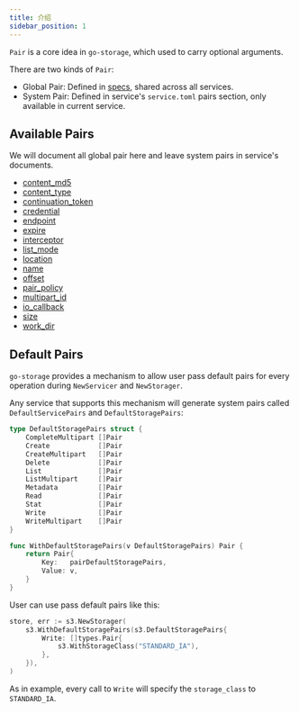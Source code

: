 ```yaml
---
title: 介绍
sidebar_position: 1
---
```


`Pair` is a core idea in `go-storage`, which used to carry optional arguments.

There are two kinds of `Pair`:

- Global Pair: Defined in [specs](https://github.com/beyondstorage/specs/blob/master/definitions/pairs.toml), shared across all services.
- System Pair: Defined in service's `service.toml` pairs section, only available in current service.

## Available Pairs

We will document all global pair here and leave system pairs in service's documents.

- [content_md5](./content_md5/)
- [content_type](./content_type/)
- [continuation_token](./continuation_token/)
- [credential](./credential/)
- [endpoint](./endpoint/)
- [expire](./expire/)
- [interceptor](./interceptor/)
- [list_mode](./list_mode/)
- [location](./location/)
- [name](./name/)
- [offset](./offset/)
- [pair_policy](./pair_policy/)
- [multipart_id](./multipart_id/)
- [io_callback](./io_callback/)
- [size](./size/)
- [work_dir](./work_dir/)

## Default Pairs

`go-storage` provides a mechanism to allow user pass default pairs for every operation during `NewServicer` and `NewStorager`.

Any service that supports this mechanism will generate system pairs called  `DefaultServicePairs` and `DefaultStoragePairs`:

```go
type DefaultStoragePairs struct {
    CompleteMultipart []Pair
    Create            []Pair
    CreateMultipart   []Pair
    Delete            []Pair
    List              []Pair
    ListMultipart     []Pair
    Metadata          []Pair
    Read              []Pair
    Stat              []Pair
    Write             []Pair
    WriteMultipart    []Pair
}

func WithDefaultStoragePairs(v DefaultStoragePairs) Pair {
    return Pair{
        Key:   pairDefaultStoragePairs,
        Value: v,
    }
}
```

User can use pass default pairs like this:

```go
store, err := s3.NewStorager(
    s3.WithDefaultStoragePairs(s3.DefaultStoragePairs{
        Write: []types.Pair{
            s3.WithStorageClass("STANDARD_IA"),
        },
    }),
)
```

As in example, every call to `Write` will specify the `storage_class` to `STANDARD_IA`.
